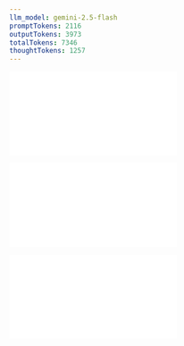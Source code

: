 ```yaml
---
llm_model: gemini-2.5-flash
promptTokens: 2116
outputTokens: 3973
totalTokens: 7346
thoughtTokens: 1257
---
```


![@](steps/API%20Specification.0a3517a9.md)

![@](steps/_.62deafb2.md)

![@](steps/response.4b815aab.md)